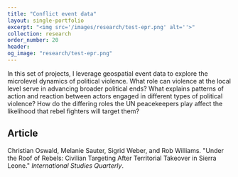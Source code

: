 ```yaml
---
title: "Conflict event data"
layout: single-portfolio
excerpt: "<img src='/images/research/test-epr.png' alt=''>"
collection: research
order_number: 20
header:
og_image: "research/test-epr.png"
---
```


In this set of projects, I leverage geospatial event data to explore the microlevel dynamics of political violence. What role can violence at the local level serve in advancing broader political ends? What explains patterns of action and reaction between actors engaged in different types of political violence? How do the differing roles the UN peacekeepers play affect the likelihood that rebel fighters will target them?

## Article

Christian Oswald, Melanie Sauter, Sigrid Weber, and Rob Williams. "Under the Roof of Rebels: Civilian Targeting After Territorial Takeover in Sierra Leone." *International Studies Quarterly*.

